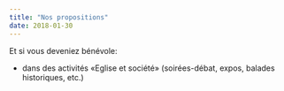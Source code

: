 ```yaml
---
title: "Nos propositions"
date: 2018-01-30
---
```


Et si vous deveniez bénévole:

- dans des activités «Eglise et société» (soirées-débat, expos, balades historiques, etc.)
